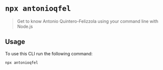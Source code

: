 # `npx antonioqfel`

> Get to know Antonio Quintero-Felizzola using your command line with Node.js

## Usage

To use this CLI run the following command:

```sh
npx antonioqfel
```